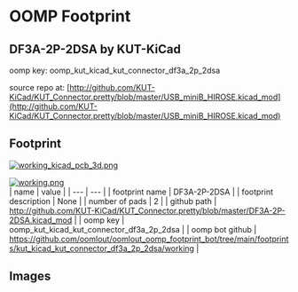 # OOMP Footprint  
## DF3A-2P-2DSA  by KUT-KiCad  
  
oomp key: oomp_kut_kicad_kut_connector_df3a_2p_2dsa  
  
source repo at: [http://github.com/KUT-KiCad/KUT_Connector.pretty/blob/master/USB_miniB_HIROSE.kicad_mod](http://github.com/KUT-KiCad/KUT_Connector.pretty/blob/master/USB_miniB_HIROSE.kicad_mod)  
## Footprint  
  
[![working_kicad_pcb_3d.png](working_kicad_pcb_3d_600.png)](working_kicad_pcb_3d.png)  
  
[![working.png](working_600.png)](working.png)  
| name | value | 
| --- | --- | 
| footprint name | DF3A-2P-2DSA | 
| footprint description | None | 
| number of pads | 2 | 
| github path | http://github.com/KUT-KiCad/KUT_Connector.pretty/blob/master/DF3A-2P-2DSA.kicad_mod | 
| oomp key | oomp_kut_kicad_kut_connector_df3a_2p_2dsa | 
| oomp bot github | https://github.com/oomlout/oomlout_oomp_footprint_bot/tree/main/footprints/kut_kicad_kut_connector_df3a_2p_2dsa/working | 
## Images  
